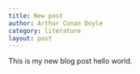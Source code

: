 ```yaml
---
title: New post
author: Arthur Conan Doyle
category: literature
layout: post
---
```

This is my new blog post hello world. 